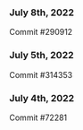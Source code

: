 ### July 8th, 2022

Commit #290912

### July 5th, 2022

Commit #314353


### July 4th, 2022

Commit #72281
